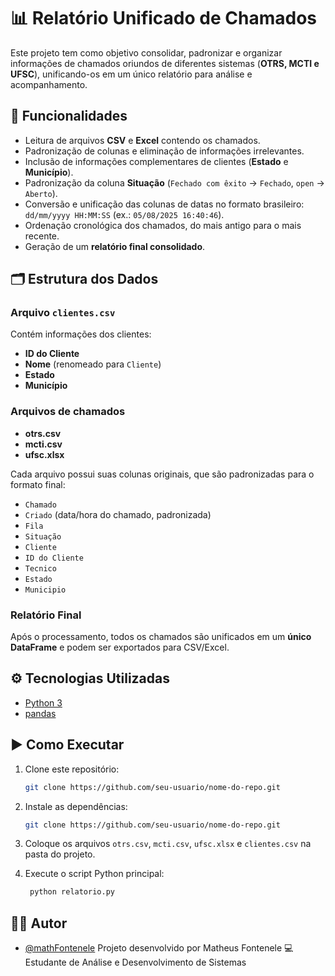 # 📊 Relatório Unificado de Chamados

Este projeto tem como objetivo consolidar, padronizar e organizar informações de chamados oriundos de diferentes sistemas (**OTRS, MCTI e UFSC**), unificando-os em um único relatório para análise e acompanhamento.  

## 🚀 Funcionalidades

- Leitura de arquivos **CSV** e **Excel** contendo os chamados.  
- Padronização de colunas e eliminação de informações irrelevantes.  
- Inclusão de informações complementares de clientes (**Estado** e **Município**).  
- Padronização da coluna **Situação** (`Fechado com êxito` → `Fechado`, `open` → `Aberto`).  
- Conversão e unificação das colunas de datas no formato brasileiro:  
  `dd/mm/yyyy HH:MM:SS` (ex.: `05/08/2025 16:40:46`).  
- Ordenação cronológica dos chamados, do mais antigo para o mais recente.  
- Geração de um **relatório final consolidado**.  

## 🗂 Estrutura dos Dados

### Arquivo `clientes.csv`
Contém informações dos clientes:  
- **ID do Cliente**  
- **Nome** (renomeado para `Cliente`)  
- **Estado**  
- **Município**  

### Arquivos de chamados
- **otrs.csv**  
- **mcti.csv**  
- **ufsc.xlsx**  

Cada arquivo possui suas colunas originais, que são padronizadas para o formato final:  

- `Chamado`  
- `Criado` (data/hora do chamado, padronizada)  
- `Fila`  
- `Situação`  
- `Cliente`  
- `ID do Cliente`  
- `Tecnico`  
- `Estado`  
- `Municipio`  

### Relatório Final
Após o processamento, todos os chamados são unificados em um **único DataFrame** e podem ser exportados para CSV/Excel.  

## ⚙️ Tecnologias Utilizadas

- [Python 3](https://www.python.org/)  
- [pandas](https://pandas.pydata.org/)  

## ▶️ Como Executar

1. Clone este repositório:
   ```bash
   git clone https://github.com/seu-usuario/nome-do-repo.git
   ```

2. Instale as dependências:
   ```bash
   git clone https://github.com/seu-usuario/nome-do-repo.git    
    ```
3. Coloque os arquivos `otrs.csv`, `mcti.csv`, `ufsc.xlsx` e `clientes.csv` na pasta do projeto.

4. Execute o script Python principal:
   ```bash
    python relatorio.py
    ```


## 👨‍💻 Autor

- [@mathFontenele](https://github.com/matheFontenele)
Projeto desenvolvido por Matheus Fontenele 💻
Estudante de Análise e Desenvolvimento de Sistemas
